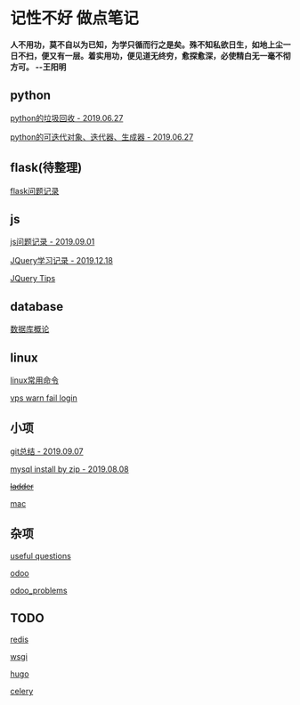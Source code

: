 # 记性不好 做点笔记

__人不用功，莫不自以为已知，为学只循而行之是矣。殊不知私欲日生，如地上尘一日不扫，便又有一层。着实用功，便见道无终穷，愈探愈深，必使精白无一毫不彻方可。  --王阳明__

## python

[python的垃圾回收 - 2019.06.27](python的垃圾回收.md)

[python的可迭代对象、迭代器、生成器 - 2019.06.27](python中可迭代对象-迭代器-生成器.md)

## flask(待整理)

[flask问题记录](flask_learning.md)

## js

[js问题记录 - 2019.09.01](JavaScript_Learing.md)

[JQuery学习记录 - 2019.12.18](JQuery_learning.md)

[JQuery Tips](JQuery_Tips.md)

## database

[数据库概论](DatabaseSystemConcepts.md)

## linux

[linux常用命令](linux.md)

[vps warn fail login](vps_warn_fail_login.md)

## 小项

[git总结 - 2019.09.07](git.md)

[mysql install by zip - 2019.08.08](mysql_install.md)

~~[ladder](shadowsocks-go.md)~~

[mac](mac_shell_keymap.md)

## 杂项

[useful questions](usefulquestions.md)

[odoo](odoo.md)

[odoo_problems](odoo_work_problem_list.md)

## TODO

[redis](redis.md)

[wsgi](wsgi.md)

[hugo](hugo.md)

[celery](celery_use_record.md)
